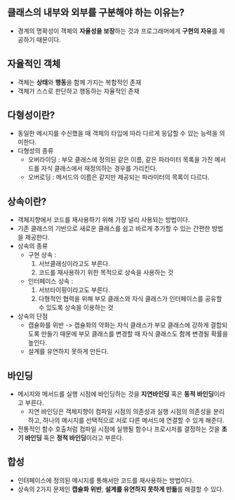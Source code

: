 ## 클래스의 내부와 외부를 구분해야 하는 이유는?
- 경계의 명확성이 객체의 **자율성을 보장**하는 것과 프로그래머에게 **구현의 자유**를 제공하기 때문이다.

## 자율적인 객체
- 객체는 **상태**와 **행동**을 함께 가지는 복합적인 존재
- 객체가 스스로 판단하고 행동하는 자율적인 존재

## 다형성이란?
- 동일한 메시지를 수신했을 때 객체의 타입에 따라 다르게 응답할 수 있는 능력을 의미한다.
- 다형성의 종류
  - 오버라이딩 : 부모 클래스에 정의된 같은 이름, 같은 파라미터 목록을 가진 메서드를 자식 클래스에서 재정의하는 경우를 가리킨다.
  - 오버로딩 : 메서드의 이름은 같지만 제공되는 파라미터의 목록이 다르다.

## 상속이란?
- 객체지향에서 코드를 재사용하기 위해 가장 널리 사용되는 방법이다.
- 기존 클래스의 기반으로 새로운 클래스를 쉽고 바르게 추가할 수 있는 간편한 방법을 제공한다.
- 상속의 종류
  - 구현 상속 : 
     1. 서브클래싱이라고도 부른다.
     2. 코드를 재사용하기 위한 목적으로 상속을 사용하는 것
  - 인터페이스 상속 :
     1. 서브타이핑이라고도 부른다.
     2. 다형적인 협력을 위해 부모 클래스와 자식 클래스가 인터페이스를 공유할 수 있도록 상속을 이용하는 것
- 상속의 단점
  - 캡슐화를 위반 -> 캡슐화의 약화는 자식 클래스가 부모 클래스에 강하게 결합되도록 만들기 때문에 부모 클래스를 변경할 때 자식 클래스도 함께 변경될 확률을 높인다.
  - 설계를 유연하지 못하게 만든다.

## 바인딩
- 메시지와 메서드를 실행 시점에 바인딩하는 것을 **지연바인딩** 혹은 **동적 바인딩**이라고 부른다.
  - 지연 바인딩은 객체지향이 컴파일 시점의 의존성과 실행 시점의 의존성을 분리하고, 하나의 메시지를 선택적으로 서로 다른 메서드에 연결할 수 있게 해준다.
- 전통적인 함수 호출처럼 컴파일 시점에 실행될 함수나 프로시저를 결정하는 것을 **초기 바인딩** 혹은 **정적 바인딩**이라고 부른다. 

## 합성
- 인텨페이스에 정의된 메시지를 통해서만 코드를 재사용하는 방법이다.
- 상속의 2가지 문제인 **캡슐화 위반**, **설계를 유연하지 못하게 만듦**를 해결할 수 있다.
